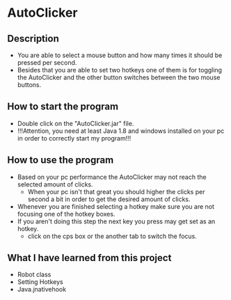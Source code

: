 # AutoClicker

## Description

- You are able to select a mouse button and how many times it should be pressed per second.
- Besides that you are able to set two hotkeys one of them is for toggling the AutoClicker and the other button switches between the two mouse buttons.

## How to start the program

- Double click on the "AutoClicker.jar" file.
- !!!Attention, you need at least Java 1.8 and windows installed on your pc in order to correctly start my program!!!

## How to use the program

- Based on your pc performance the AutoClicker may not reach the selected amount of clicks.
  - When your pc isn't that great you should higher the clicks per second a bit in order to get the desired amount of clicks.
- Whenever you are finished selecting a hotkey make sure you are not focusing one of the hotkey boxes.
- If you aren't doing this step the next key you press may get set as an hotkey.
  - click on the cps box or the another tab to switch the focus.

## What I have learned from this project

- Robot class
- Setting Hotkeys
- Java.jnativehook
